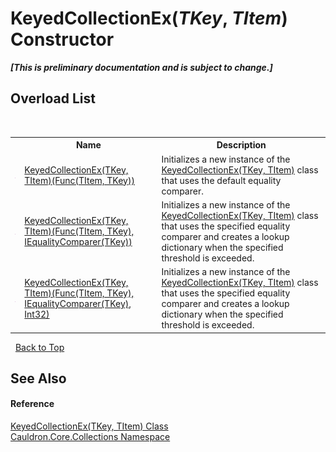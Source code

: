 # KeyedCollectionEx(*TKey*, *TItem*) Constructor 
 _**\[This is preliminary documentation and is subject to change.\]**_


## Overload List
&nbsp;<table><tr><th></th><th>Name</th><th>Description</th></tr><tr><td>![Public method](media/pubmethod.gif "Public method")</td><td><a href="M_Cauldron_Core_Collections_KeyedCollectionEx_2__ctor">KeyedCollectionEx(TKey, TItem)(Func(TItem, TKey))</a></td><td>
Initializes a new instance of the <a href="T_Cauldron_Core_Collections_KeyedCollectionEx_2">KeyedCollectionEx(TKey, TItem)</a> class that uses the default equality comparer.</td></tr><tr><td>![Public method](media/pubmethod.gif "Public method")</td><td><a href="M_Cauldron_Core_Collections_KeyedCollectionEx_2__ctor_1">KeyedCollectionEx(TKey, TItem)(Func(TItem, TKey), IEqualityComparer(TKey))</a></td><td>
Initializes a new instance of the <a href="T_Cauldron_Core_Collections_KeyedCollectionEx_2">KeyedCollectionEx(TKey, TItem)</a> class that uses the specified equality comparer and creates a lookup dictionary when the specified threshold is exceeded.</td></tr><tr><td>![Public method](media/pubmethod.gif "Public method")</td><td><a href="M_Cauldron_Core_Collections_KeyedCollectionEx_2__ctor_2">KeyedCollectionEx(TKey, TItem)(Func(TItem, TKey), IEqualityComparer(TKey), Int32)</a></td><td>
Initializes a new instance of the <a href="T_Cauldron_Core_Collections_KeyedCollectionEx_2">KeyedCollectionEx(TKey, TItem)</a> class that uses the specified equality comparer and creates a lookup dictionary when the specified threshold is exceeded.</td></tr></table>&nbsp;
<a href="#keyedcollectionex(*tkey*,-*titem*)-constructor">Back to Top</a>

## See Also


#### Reference
<a href="T_Cauldron_Core_Collections_KeyedCollectionEx_2">KeyedCollectionEx(TKey, TItem) Class</a><br /><a href="N_Cauldron_Core_Collections">Cauldron.Core.Collections Namespace</a><br />